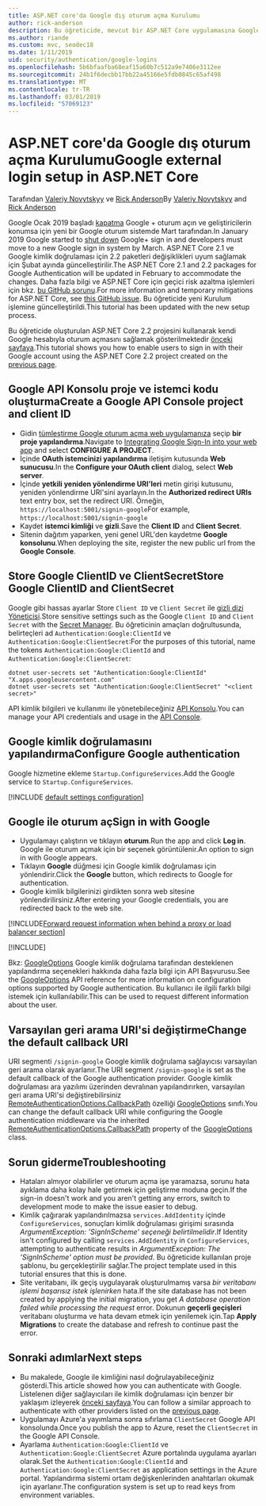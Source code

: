 ```yaml
---
title: ASP.NET core'da Google dış oturum açma Kurulumu
author: rick-anderson
description: Bu öğreticide, mevcut bir ASP.NET Core uygulamasına Google hesabı kullanıcı kimlik doğrulaması tümleştirmesini gösterilmektedir.
ms.author: riande
ms.custom: mvc, seodec18
ms.date: 1/11/2019
uid: security/authentication/google-logins
ms.openlocfilehash: 5b6bfaafba68eaf15a60b7c512a9e7406e3112ee
ms.sourcegitcommit: 24b1f6decbb17bb22a45166e5fdb0845c65af498
ms.translationtype: MT
ms.contentlocale: tr-TR
ms.lasthandoff: 03/01/2019
ms.locfileid: "57069123"
---
```

# <a name="google-external-login-setup-in-aspnet-core"></a><span data-ttu-id="cf59f-103">ASP.NET core'da Google dış oturum açma Kurulumu</span><span class="sxs-lookup"><span data-stu-id="cf59f-103">Google external login setup in ASP.NET Core</span></span>

<span data-ttu-id="cf59f-104">Tarafından [Valeriy Novytskyy](https://github.com/01binary) ve [Rick Anderson](https://twitter.com/RickAndMSFT)</span><span class="sxs-lookup"><span data-stu-id="cf59f-104">By [Valeriy Novytskyy](https://github.com/01binary) and [Rick Anderson](https://twitter.com/RickAndMSFT)</span></span>

<span data-ttu-id="cf59f-105">Google Ocak 2019 başladı [kapatma](https://developers.google.com/+/api-shutdown) Google + oturum açın ve geliştiricilerin konumsa için yeni bir Google oturum sistemde Mart tarafından.</span><span class="sxs-lookup"><span data-stu-id="cf59f-105">In January 2019 Google started to [shut down](https://developers.google.com/+/api-shutdown) Google+ sign in and developers must move to a new Google sign in system by March.</span></span> <span data-ttu-id="cf59f-106">ASP.NET Core 2.1 ve Google kimlik doğrulaması için 2.2 paketleri değişiklikleri uyum sağlamak için Şubat ayında güncelleştirilir.</span><span class="sxs-lookup"><span data-stu-id="cf59f-106">The ASP.NET Core 2.1 and 2.2 packages for Google Authentication will be updated in February to accommodate the changes.</span></span> <span data-ttu-id="cf59f-107">Daha fazla bilgi ve ASP.NET Core için geçici risk azaltma işlemleri için bkz. [bu GitHub sorunu](https://github.com/aspnet/AspNetCore/issues/6486).</span><span class="sxs-lookup"><span data-stu-id="cf59f-107">For more information and temporary mitigations for ASP.NET Core, see [this GitHub issue](https://github.com/aspnet/AspNetCore/issues/6486).</span></span> <span data-ttu-id="cf59f-108">Bu öğreticide yeni Kurulum işlemine güncelleştirildi.</span><span class="sxs-lookup"><span data-stu-id="cf59f-108">This tutorial has been updated with the new setup process.</span></span>

<span data-ttu-id="cf59f-109">Bu öğreticide oluşturulan ASP.NET Core 2.2 projesini kullanarak kendi Google hesabıyla oturum açmasını sağlamak gösterilmektedir [önceki sayfaya](xref:security/authentication/social/index).</span><span class="sxs-lookup"><span data-stu-id="cf59f-109">This tutorial shows you how to enable users to sign in with their Google account using the ASP.NET Core 2.2 project created on the [previous page](xref:security/authentication/social/index).</span></span>

## <a name="create-a-google-api-console-project-and-client-id"></a><span data-ttu-id="cf59f-110">Google API Konsolu proje ve istemci kodu oluşturma</span><span class="sxs-lookup"><span data-stu-id="cf59f-110">Create a Google API Console project and client ID</span></span>

* <span data-ttu-id="cf59f-111">Gidin [tümleştirme Google oturum açma web uygulamanıza](https://developers.google.com/identity/sign-in/web/devconsole-project) seçip **bir proje yapılandırma**.</span><span class="sxs-lookup"><span data-stu-id="cf59f-111">Navigate to [Integrating Google Sign-In into your web app](https://developers.google.com/identity/sign-in/web/devconsole-project) and select **CONFIGURE A PROJECT**.</span></span>
* <span data-ttu-id="cf59f-112">İçinde **OAuth istemcinizi yapılandırma** iletişim kutusunda **Web sunucusu**.</span><span class="sxs-lookup"><span data-stu-id="cf59f-112">In the **Configure your OAuth client** dialog, select **Web server**.</span></span>
* <span data-ttu-id="cf59f-113">İçinde **yetkili yeniden yönlendirme URI'leri** metin girişi kutusunu, yeniden yönlendirme URI'sini ayarlayın.</span><span class="sxs-lookup"><span data-stu-id="cf59f-113">In the **Authorized redirect URIs** text entry box, set the redirect URI.</span></span> <span data-ttu-id="cf59f-114">Örneğin, `https://localhost:5001/signin-google`</span><span class="sxs-lookup"><span data-stu-id="cf59f-114">For example, `https://localhost:5001/signin-google`</span></span>
* <span data-ttu-id="cf59f-115">Kaydet **istemci kimliği** ve **gizli**.</span><span class="sxs-lookup"><span data-stu-id="cf59f-115">Save the **Client ID** and **Client Secret**.</span></span>
* <span data-ttu-id="cf59f-116">Sitenin dağıtım yaparken, yeni genel URL'den kaydetme **Google konsolunu**.</span><span class="sxs-lookup"><span data-stu-id="cf59f-116">When deploying the site, register the new public url from the **Google Console**.</span></span>

## <a name="store-google-clientid-and-clientsecret"></a><span data-ttu-id="cf59f-117">Store Google ClientID ve ClientSecret</span><span class="sxs-lookup"><span data-stu-id="cf59f-117">Store Google ClientID and ClientSecret</span></span>

<span data-ttu-id="cf59f-118">Google gibi hassas ayarlar Store `Client ID` ve `Client Secret` ile [gizli dizi Yöneticisi](xref:security/app-secrets).</span><span class="sxs-lookup"><span data-stu-id="cf59f-118">Store sensitive settings such as the Google `Client ID` and `Client Secret` with the [Secret Manager](xref:security/app-secrets).</span></span> <span data-ttu-id="cf59f-119">Bu öğreticinin amaçları doğrultusunda, belirteçleri ad `Authentication:Google:ClientId` ve `Authentication:Google:ClientSecret`:</span><span class="sxs-lookup"><span data-stu-id="cf59f-119">For the purposes of this tutorial, name the tokens `Authentication:Google:ClientId` and `Authentication:Google:ClientSecret`:</span></span>

```console
dotnet user-secrets set "Authentication:Google:ClientId" "X.apps.googleusercontent.com"
dotnet user-secrets set "Authentication:Google:ClientSecret" "<client secret>"
```

<span data-ttu-id="cf59f-120">API kimlik bilgileri ve kullanımı ile yönetebileceğiniz [API Konsolu](https://console.developers.google.com/apis/dashboard).</span><span class="sxs-lookup"><span data-stu-id="cf59f-120">You can manage your API credentials and usage in the [API Console](https://console.developers.google.com/apis/dashboard).</span></span>

## <a name="configure-google-authentication"></a><span data-ttu-id="cf59f-121">Google kimlik doğrulamasını yapılandırma</span><span class="sxs-lookup"><span data-stu-id="cf59f-121">Configure Google authentication</span></span>

<span data-ttu-id="cf59f-122">Google hizmetine ekleme `Startup.ConfigureServices`.</span><span class="sxs-lookup"><span data-stu-id="cf59f-122">Add the Google service to `Startup.ConfigureServices`.</span></span>

[!INCLUDE [default settings configuration](includes/default-settings2-2.md)]

## <a name="sign-in-with-google"></a><span data-ttu-id="cf59f-123">Google ile oturum aç</span><span class="sxs-lookup"><span data-stu-id="cf59f-123">Sign in with Google</span></span>

* <span data-ttu-id="cf59f-124">Uygulamayı çalıştırın ve tıklayın **oturum**.</span><span class="sxs-lookup"><span data-stu-id="cf59f-124">Run the app and click **Log in**.</span></span> <span data-ttu-id="cf59f-125">Google ile oturum açmak için bir seçenek görüntülenir.</span><span class="sxs-lookup"><span data-stu-id="cf59f-125">An option to sign in with Google appears.</span></span>
* <span data-ttu-id="cf59f-126">Tıklayın **Google** düğmesi için Google kimlik doğrulaması için yönlendirir.</span><span class="sxs-lookup"><span data-stu-id="cf59f-126">Click the **Google** button, which redirects to Google for authentication.</span></span>
* <span data-ttu-id="cf59f-127">Google kimlik bilgilerinizi girdikten sonra web sitesine yönlendirilirsiniz.</span><span class="sxs-lookup"><span data-stu-id="cf59f-127">After entering your Google credentials, you are redirected back to the web site.</span></span>

[!INCLUDE[Forward request information when behind a proxy or load balancer section](includes/forwarded-headers-middleware.md)]

[!INCLUDE[](includes/chain-auth-providers.md)]

<span data-ttu-id="cf59f-128">Bkz: [GoogleOptions](/dotnet/api/microsoft.aspnetcore.authentication.google.googleoptions) Google kimlik doğrulama tarafından desteklenen yapılandırma seçenekleri hakkında daha fazla bilgi için API Başvurusu.</span><span class="sxs-lookup"><span data-stu-id="cf59f-128">See the [GoogleOptions](/dotnet/api/microsoft.aspnetcore.authentication.google.googleoptions) API reference for more information on configuration options supported by Google authentication.</span></span> <span data-ttu-id="cf59f-129">Bu kullanıcı ile ilgili farklı bilgi istemek için kullanılabilir.</span><span class="sxs-lookup"><span data-stu-id="cf59f-129">This can be used to request different information about the user.</span></span>

## <a name="change-the-default-callback-uri"></a><span data-ttu-id="cf59f-130">Varsayılan geri arama URI'si değiştirme</span><span class="sxs-lookup"><span data-stu-id="cf59f-130">Change the default callback URI</span></span>

<span data-ttu-id="cf59f-131">URI segmenti `/signin-google` Google kimlik doğrulama sağlayıcısı varsayılan geri arama olarak ayarlanır.</span><span class="sxs-lookup"><span data-stu-id="cf59f-131">The URI segment `/signin-google` is set as the default callback of the Google authentication provider.</span></span> <span data-ttu-id="cf59f-132">Google kimlik doğrulaması ara yazılımı üzerinden devralınan yapılandırırken, varsayılan geri arama URI'si değiştirebilirsiniz [RemoteAuthenticationOptions.CallbackPath](/dotnet/api/microsoft.aspnetcore.authentication.remoteauthenticationoptions.callbackpath) özelliği [GoogleOptions](/dotnet/api/microsoft.aspnetcore.authentication.google.googleoptions) sınıfı.</span><span class="sxs-lookup"><span data-stu-id="cf59f-132">You can change the default callback URI while configuring the Google authentication middleware via the inherited [RemoteAuthenticationOptions.CallbackPath](/dotnet/api/microsoft.aspnetcore.authentication.remoteauthenticationoptions.callbackpath) property of the [GoogleOptions](/dotnet/api/microsoft.aspnetcore.authentication.google.googleoptions) class.</span></span>

## <a name="troubleshooting"></a><span data-ttu-id="cf59f-133">Sorun giderme</span><span class="sxs-lookup"><span data-stu-id="cf59f-133">Troubleshooting</span></span>

* <span data-ttu-id="cf59f-134">Hataları almıyor olabilirler ve oturum açma işe yaramazsa, sorunu hata ayıklama daha kolay hale getirmek için geliştirme moduna geçin.</span><span class="sxs-lookup"><span data-stu-id="cf59f-134">If the sign-in doesn't work and you aren't getting any errors, switch to development mode to make the issue easier to debug.</span></span>
* <span data-ttu-id="cf59f-135">Kimlik çağırarak yapılandırılmazsa `services.AddIdentity` içinde `ConfigureServices`, sonuçları kimlik doğrulaması girişimi sırasında *ArgumentException: 'SignInScheme' seçeneği belirtilmelidir*.</span><span class="sxs-lookup"><span data-stu-id="cf59f-135">If Identity isn't configured by calling `services.AddIdentity` in `ConfigureServices`, attempting to authenticate results in *ArgumentException: The 'SignInScheme' option must be provided*.</span></span> <span data-ttu-id="cf59f-136">Bu öğreticide kullanılan proje şablonu, bu gerçekleştirilir sağlar.</span><span class="sxs-lookup"><span data-stu-id="cf59f-136">The project template used in this tutorial ensures that this is done.</span></span>
* <span data-ttu-id="cf59f-137">Site veritabanı, ilk geçiş uygulayarak oluşturulmamış varsa *bir veritabanı işlemi başarısız istek işlenirken* hata.</span><span class="sxs-lookup"><span data-stu-id="cf59f-137">If the site database has not been created by applying the initial migration, you get *A database operation failed while processing the request* error.</span></span> <span data-ttu-id="cf59f-138">Dokunun **geçerli geçişleri** veritabanı oluşturma ve hata devam etmek için yenilemek için.</span><span class="sxs-lookup"><span data-stu-id="cf59f-138">Tap **Apply Migrations** to create the database and refresh to continue past the error.</span></span>

## <a name="next-steps"></a><span data-ttu-id="cf59f-139">Sonraki adımlar</span><span class="sxs-lookup"><span data-stu-id="cf59f-139">Next steps</span></span>

* <span data-ttu-id="cf59f-140">Bu makalede, Google ile kimliğini nasıl doğrulayabileceğiniz gösterdi.</span><span class="sxs-lookup"><span data-stu-id="cf59f-140">This article showed how you can authenticate with Google.</span></span> <span data-ttu-id="cf59f-141">Listelenen diğer sağlayıcıları ile kimlik doğrulaması için benzer bir yaklaşım izleyerek [önceki sayfaya](xref:security/authentication/social/index).</span><span class="sxs-lookup"><span data-stu-id="cf59f-141">You can follow a similar approach to authenticate with other providers listed on the [previous page](xref:security/authentication/social/index).</span></span>
* <span data-ttu-id="cf59f-142">Uygulamayı Azure'a yayımlama sonra sıfırlama `ClientSecret` Google API konsolunda.</span><span class="sxs-lookup"><span data-stu-id="cf59f-142">Once you publish the app to Azure, reset the `ClientSecret` in the Google API Console.</span></span>
* <span data-ttu-id="cf59f-143">Ayarlama `Authentication:Google:ClientId` ve `Authentication:Google:ClientSecret` Azure portalında uygulama ayarları olarak.</span><span class="sxs-lookup"><span data-stu-id="cf59f-143">Set the `Authentication:Google:ClientId` and `Authentication:Google:ClientSecret` as application settings in the Azure portal.</span></span> <span data-ttu-id="cf59f-144">Yapılandırma sistemi ortam değişkenlerinden anahtarları okumak için ayarlanır.</span><span class="sxs-lookup"><span data-stu-id="cf59f-144">The configuration system is set up to read keys from environment variables.</span></span>
